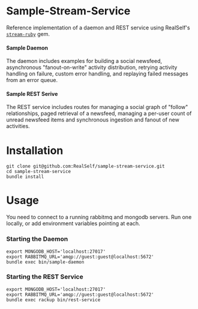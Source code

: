 # Sample-Stream-Service

Reference implementation of a daemon and REST service using RealSelf's [`stream-ruby`](https://github.com/RealSelf/stream-ruby/wiki) gem.

#### Sample Daemon
The daemon includes examples for building a social newsfeed, asynchronous "fanout-on-write" activity distribution, retrying activity handling on failure, custom error handling, and replaying failed messages from an error queue.

#### Sample REST Serive
The REST service includes routes for managing a social graph of "follow" relationships, paged retrieval of a newsfeed, managing a per-user count of unread newsfeed items and synchronous ingestion and fanout of new activities.

# Installation

    git clone git@github.com:RealSelf/sample-stream-service.git
    cd sample-stream-service
    bundle install

# Usage

You need to connect to a running rabbitmq and mongodb servers.  Run one locally, or add environment variables pointing at each.

### Starting the Daemon
    export MONGODB_HOST='localhost:27017'
    export RABBITMQ_URL='amqp://guest:guest@localhost:5672'
    bundle exec bin/sample-daemon

### Starting the REST Service
    export MONGODB_HOST='localhost:27017'
    export RABBITMQ_URL='amqp://guest:guest@localhost:5672'
    bundle exec rackup bin/rest-service
